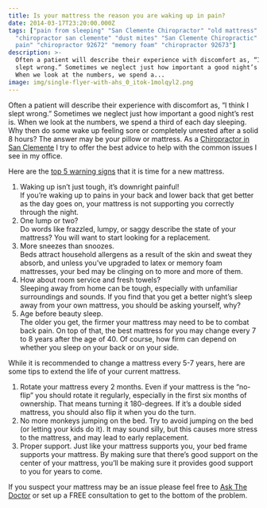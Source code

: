 ```yaml
---
title: Is your mattress the reason you are waking up in pain?
date: 2014-03-17T23:20:00.000Z
tags: ["pain from sleeping" "San Clemente Chiropractor" "old mattress"
  "chiropractor san clemente" "dust mites" "San Clemente Chiropractic" "back
  pain" "chiropractor 92672" "memory foam" "chiropractor 92673"]
description: >-
  Often a patient will describe their experience with discomfort as, “I think I
  slept wrong.” Sometimes we neglect just how important a good night’s rest is.
  When we look at the numbers, we spend a...
image: img/single-flyer-with-ahs_0_itok-1molqyl2.png
---
```

Often a patient will describe their experience with discomfort as, “I think I slept wrong.” Sometimes we neglect just how important a good night’s rest is. When we look at the numbers, we spend a third of each day sleeping. Why then do some wake up feeling sore or completely unrested after a solid 8 hours? The answer may be your pillow or mattress. As a[](<>) [Chiropractor in San Clemente](../index.html "Chiropractor in San Clemente") I try to offer the best advice to help with the common issues I see in my office.

Here are the [top 5 warning signs](http://sleepcity.com/top-5-warning-signs-its-time-to-change-your-mattress/ "top 5 warning signs") that it is time for a new mattress.

1. Waking up isn’t just tough, it’s downright painful!\
   If you’re waking up to pains in your back and lower back that get better as the day goes on, your mattress is not supporting you correctly through the night.
2. One lump or two?\
   Do words like frazzled, lumpy, or saggy describe the state of your mattress? You will want to start looking for a replacement.
3. More sneezes than snoozes.\
   Beds attract household allergens as a result of the skin and sweat they absorb, and unless you’ve upgraded to latex or memory foam mattresses, your bed may be clinging on to more and more of them.
4. How about room service and fresh towels?\
   Sleeping away from home can be tough, especially with unfamiliar surroundings and sounds. If you find that you get a better night’s sleep away from your own mattress, you should be asking yourself, why?
5. Age before beauty sleep.\
   The older you get, the firmer your mattress may need to be to combat back pain. On top of that, the best mattress for you may change every 7 to 8 years after the age of 40. Of course, how firm can depend on whether you sleep on your back or on your side.

While it is recommended to change a mattress every 5-7 years, here are some tips to extend the life of your current mattress.

1. Rotate your mattress every 2 months. Even if your mattress is the “no-flip” you should rotate it regularly, especially in the first six months of ownership. That means turning it 180-degrees. If it’s a double sided mattress, you should also flip it when you do the turn.
2. No more monkeys jumping on the bed. Try to avoid jumping on the bed (or letting your kids do it). It may sound silly, but this causes more stress to the mattress, and may lead to early replacement.
3. Proper support. Just like your mattress supports you, your bed frame supports your mattress. By making sure that there’s good support on the center of your mattress, you’ll be making sure it provides good support to you for years to come.

If you suspect your mattress may be an issue please feel free to[](<>) [Ask The Doctor](../ask-doctor.html "Ask the Doctor") or set up a FREE consultation to get to the bottom of the problem.